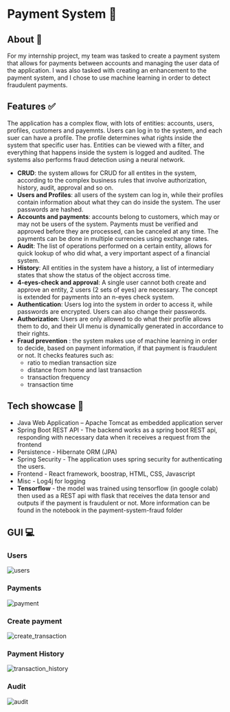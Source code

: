 # Payment System :currency_exchange:

## About :thought_balloon:
For my internship project, my team was tasked to create a payment system that allows for payments between accounts and managing the user data of the application. I was also tasked with creating an enhancement to the payment system, and I chose to use machine learning in order to detect fraudulent payments.

## Features :white_check_mark:
The application has a complex flow, with lots of entities: accounts, users, profiles, customers and payemnts. Users can log in to the system, and each suer can have a profile. The profile determines what rights inside the system that specific user has. Entities can be viewed with a filter, and everything that happens inside the system is logged and audited. The systems also performs fraud detection using a neural network. 
- **CRUD**: the system allows for CRUD for all entites in the system, according to the complex business rules that involve authorization, history, audit, approval and so on.
- **Users and Profiles**: all users of the system can log in, while their profiles contain information about what they can do inside the system. The user passwords are hashed.
- **Accounts and payments**: accounts belong to customers, which may or may not be users of the system. Payments must be verified and approved before they are processed, can be canceled at any time. The payments can be done in multiple currencies using exchange rates.
- **Audit**:  The list of operations performed on a certain entity, allows for quick lookup of who did what, a very important aspect of a financial system.
- **History**: All entities in the system have a history, a list of intermediary states that show the status of the object accross time.
- **4-eyes-check and approval**: A single user cannot both create and approve an entity, 2 users (2 sets of eyes) are necessary. The concept is extended for payments into an n-eyes check system.
- **Authentication**: Users log into the system in order to access it, while passwords are encrypted. Users can also change their passwords.
- **Authorization**: Users are only allowed to do what their profile allows them to do, and their UI menu is dynamically generated in accordance to their rights.
- **Fraud prevention** : the system makes use of machine learning in order to decide, based on payment information, if that payment is fraudulent or not. It checks features such as:
  - ratio to median transaction size
  - distance from home and last transaction
  - transaction frequency
  - transaction time

## Tech showcase :hammer:
- Java Web Application – Apache Tomcat as embedded application server
- Spring Boot REST API - The backend works as a spring boot REST api, responding with necessary data when it receives a request from the frontend
- Persistence - Hibernate ORM (JPA)
- Spring Security - The application uses spring security for authenticating the users.
- Frontend - React framework, boostrap, HTML, CSS, Javascript
- Misc - Log4j for logging
- **Tensorflow** - the model was trained using tensorflow (in google colab) then used as a REST api with flask that receives the data tensor and outputs if the payment is fraudulent or not. More information can be found in the notebook in the payment-system-fraud folder
## GUI :computer: 
### Users
![users](https://github.com/Jailor/payment-system/assets/44724573/9be99f89-fd08-4c23-b9e1-007a76d416f9)
### Payments
![payment](https://github.com/Jailor/payment-system/assets/44724573/283aa237-41b9-4860-97ac-79a43f7f4071)
### Create payment
![create_transaction](https://github.com/Jailor/payment-system/assets/44724573/9f7aff0e-b08c-4623-8491-6cb581bfdedc)
### Payment History
![transaction_history](https://github.com/Jailor/payment-system/assets/44724573/ee2c94c6-2773-4457-8825-e641d158cc89)
### Audit
![audit](https://github.com/Jailor/payment-system/assets/44724573/40d2acd1-3f2a-496e-8578-eed2ac187dc9)


